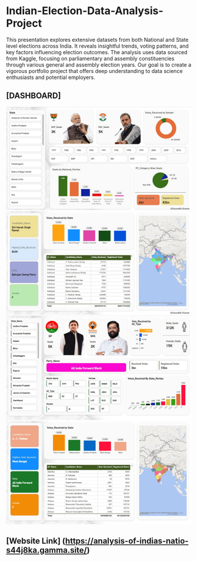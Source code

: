 # Indian-Election-Data-Analysis-Project
This presentation explores extensive datasets from both National and State level elections across India. It reveals insightful trends, voting patterns, and key factors influencing election outcomes. The analysis uses data sourced from Kaggle, focusing on parliamentary and assembly constituencies through various general and assembly election years. Our goal is to create a vigorous portfolio project that offers deep understanding to data science enthusiasts and potential employers.

## [DASHBOARD]
<img src="https://github.com/Sourabh3024/Indian-Election-Data-Analysis-Project/blob/c452f25bbf1ed646a69c437fc0834c93dd07a6e4/1.jpg" alt="Image Description" width="800">

<img src="https://github.com/Sourabh3024/Indian-Election-Data-Analysis-Project/blob/c452f25bbf1ed646a69c437fc0834c93dd07a6e4/2.jpg" alt="Image Description" width="800">

<img src="https://github.com/Sourabh3024/Indian-Election-Data-Analysis-Project/blob/c452f25bbf1ed646a69c437fc0834c93dd07a6e4/3.jpg" alt="Image Description" width="800">

<img src="https://github.com/Sourabh3024/Indian-Election-Data-Analysis-Project/blob/c452f25bbf1ed646a69c437fc0834c93dd07a6e4/4.jpg" alt="Image Description" width="800">

## [Website Link] (https://analysis-of-indias-natio-s44j8ka.gamma.site/)
